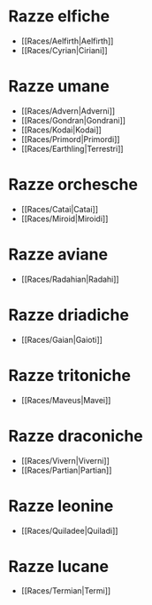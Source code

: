 # Razze elfiche

- [[Races/Aelfirth|Aelfirth]]
- [[Races/Cyrian|Ciriani]]

# Razze umane

- [[Races/Advern|Adverni]]
- [[Races/Gondran|Gondrani]]
- [[Races/Kodai|Kodai]]
- [[Races/Primord|Primordi]]
- [[Races/Earthling|Terrestri]]

# Razze orchesche

- [[Races/Catai|Catai]]
- [[Races/Miroid|Miroidi]]

# Razze aviane

- [[Races/Radahian|Radahi]]

# Razze driadiche

- [[Races/Gaian|Gaioti]]

# Razze tritoniche

- [[Races/Maveus|Mavei]]

# Razze draconiche

- [[Races/Vivern|Viverni]]
- [[Races/Partian|Partian]]

# Razze leonine

- [[Races/Quiladee|Quiladi]]

# Razze lucane

- [[Races/Termian|Termi]]